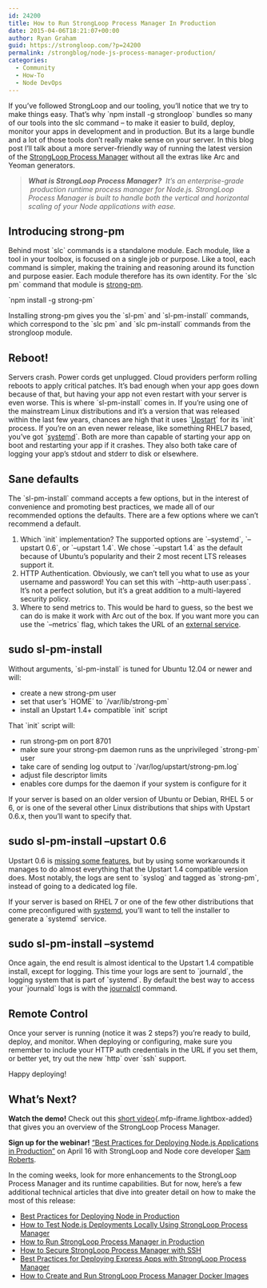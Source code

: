 ```yaml
---
id: 24200
title: How to Run StrongLoop Process Manager In Production
date: 2015-04-06T18:21:07+00:00
author: Ryan Graham
guid: https://strongloop.com/?p=24200
permalink: /strongblog/node-js-process-manager-production/
categories:
  - Community
  - How-To
  - Node DevOps
---
```

If you’ve followed StrongLoop and our tooling, you’ll notice that we try to make things easy. That’s why \`npm install -g strongloop\` bundles so many of our tools into the slc command &#8211; to make it easier to build, deploy, monitor your apps in development and in production. But its a large bundle and a lot of those tools don’t really make sense on your server. In this blog post I’ll talk about a more server-friendly way of running the latest version of the [StrongLoop Process Manager](https://strongloop.com/strongblog/node-js-process-manager-production-docker/) without all the extras like Arc and Yeoman generators.

> _**What is StrongLoop Process Manager?**  It&#8217;s an enterprise-grade  production runtime process manager for Node.js. StrongLoop Process Manager is built to handle both the vertical and horizontal scaling of your Node applications with ease._

## 

## **Introducing strong-pm**

Behind most \`slc\` commands is a standalone module. Each module, like a tool in your toolbox, is focused on a single job or purpose. Like a tool, each command is simpler, making the training and reasoning around its function and purpose easier. Each module therefore has its own identity. For the \`slc pm\` command that module is [strong-pm](https://github.com/strongloop/strong-pm).

\`npm install -g strong-pm\`

Installing strong-pm gives you the \`sl-pm\` and \`sl-pm-install\` commands, which correspond to the \`slc pm\` and \`slc pm-install\` commands from the strongloop module.

## **Reboot!**

Servers crash. Power cords get unplugged. Cloud providers perform rolling reboots to apply critical patches. It’s bad enough when your app goes down because of that, but having your app not even restart with your server is even worse. This is where \`sl-pm-install\` comes in. If you’re using one of the mainstream Linux distributions and it’s a version that was released within the last few years, chances are high that it uses \`[Upstart](http://upstart.ubuntu.com/cookbook/)\` for its \`init\` process. If you’re on an even newer release, like something RHEL7 based, you’ve got \`[systemd](http://www.freedesktop.org/wiki/Software/systemd/)\`. Both are more than capable of starting your app on boot and restarting your app if it crashes. They also both take care of logging your app’s stdout and stderr to disk or elsewhere.

<!--more-->

## **Sane defaults**

The \`sl-pm-install\` command accepts a few options, but in the interest of convenience and promoting best practices, we made all of our recommended options the defaults. There are a few options where we can’t recommend a default.

  1. Which \`init\` implementation? The supported options are \`&#8211;systemd\`, \`&#8211;upstart 0.6\`, or \`&#8211;upstart 1.4\`. We chose \`&#8211;upstart 1.4\` as the default because of Ubuntu’s popularity and their 2 most recent LTS releases support it.
  2. HTTP Authentication. Obviously, we can’t tell you what to use as your username and password! You can set this with \`&#8211;http-auth user:pass\`. It’s not a perfect solution, but it’s a great addition to a multi-layered security policy.
  3. Where to send metrics to. This would be hard to guess, so the best we can do is make it work with Arc out of the box. If you want more you can use the \`&#8211;metrics\` flag, which takes the URL of an [external service](http://docs.strongloop.com/display/SLC/Integrating+with+third-party+consoles).

## **sudo sl-pm-install**

Without arguments, \`sl-pm-install\` is tuned for Ubuntu 12.04 or newer and will:

  * create a new strong-pm user
  * set that user’s \`HOME\` to \`/var/lib/strong-pm\`
  * install an Upstart 1.4+ compatible \`init\` script

That \`init\` script will:

  * run strong-pm on port 8701
  * make sure your strong-pm daemon runs as the unprivileged \`strong-pm\` user
  * take care of sending log output to \`/var/log/upstart/strong-pm.log\`
  * adjust file descriptor limits
  * enables core dumps for the daemon if your system is configure for it

If your server is based on an older version of Ubuntu or Debian, RHEL 5 or 6, or is one of the several other Linux distributions that ships with Upstart 0.6.x, then you’ll want to specify that.

## **sudo sl-pm-install &#8211;upstart 0.6**

Upstart 0.6 is [missing some features](http://upstart.ubuntu.com/cookbook/#stanzas-by-category), but by using some workarounds it manages to do almost everything that the Upstart 1.4 compatible version does. Most notably, the logs are sent to \`syslog\` and tagged as \`strong-pm\`, instead of going to a dedicated log file.

If your server is based on RHEL 7 or one of the few other distributions that come preconfigured with [systemd](http://www.freedesktop.org/wiki/Software/systemd/), you’ll want to tell the installer to generate a \`systemd\` service.

## **sudo sl-pm-install &#8211;systemd**

Once again, the end result is almost identical to the Upstart 1.4 compatible install, except for logging. This time your logs are sent to \`journald\`, the logging system that is part of \`systemd\`. By default the best way to access your \`journald\` logs is with the [journalctl](http://www.freedesktop.org/software/systemd/man/journalctl.html) command.

## **Remote Control**

Once your server is running (notice it was 2 steps?) you’re ready to build, deploy, and monitor. When deploying or configuring, make sure you remember to include your HTTP auth credentials in the URL if you set them, or better yet, try out the new \`http\` over \`ssh\` support.

Happy deploying!

## **What’s Next?**

**Watch the demo!** Check out this [short video](https://vimeo.com/123959182){.mfp-iframe.lightbox-added} that gives you an overview of the StrongLoop Process Manager.

**Sign up for the webinar!** [“Best Practices for Deploying Node.js Applications in Production”](http://marketing.strongloop.com/acton/form/5334/0039:d-0002/0/index.htm) on April 16 with StrongLoop and Node core developer [Sam Roberts](https://github.com/sam-github).

In the coming weeks, look for more enhancements to the StrongLoop Process Manager and its runtime capabilities. But for now, here’s a few additional technical articles that dive into greater detail on how to make the most of this release:

  * [Best Practices for Deploying Node in Production](https://strongloop.com/strongblog/node-js-deploy-production-best-practice/)
  * [How to Test Node.js Deployments Locally Using StrongLoop Process Manager](https://strongloop.com/strongblog/test-node-js-deployments-locally-using-process-manager/)
  * [How to Run StrongLoop Process Manager in Production](https://strongloop.com/strongblog/node-js-process-manager-production/)
  * [How to Secure StrongLoop Process Manager with SSH](https://strongloop.com/strongblog/secure-node-js-process-manager-ssh/)
  * [Best Practices for Deploying Express Apps with StrongLoop Process Manager](https://strongloop.com/strongblog/best-practices-express-js-process-manager/)
  * [How to Create and Run StrongLoop Process Manager Docker Images](https://strongloop.com/strongblog/run-create-node-js-process-manager-docker-images/)

&nbsp;

&nbsp;

&nbsp;